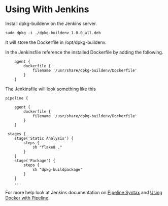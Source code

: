 # Using With Jenkins


Install dpkg-buildenv on the Jenkins server.
```
sudo dpkg -i ./dpkg-buildenv_1.0.0_all.deb
```
It will store the Dockerfile in /opt/dpkg-buildenv.


In the Jenkinsfile reference the installed Dockerfile by adding the following.
```
    agent {
        dockerfile {
            filename '/usr/share/dpkg-buildenv/Dockerfile'
        }
    }
```

The Jenkinsfile will look something like this
```
pipeline {

    agent {
        dockerfile {
            filename '/usr/share/dpkg-buildenv/Dockerfile'
        }
    }

 stages {
    stage('Static Analysis') {
        steps {
            sh "flake8 ."
        }
    }
    stage('Package') {
        steps {
            sh "dpkg-buildpackage"
        }
    }
    ...
```

For more help look at Jenkins documentation on [Pipeline Syntax](https://www.jenkins.io/doc/book/pipeline/syntax/) and [Using Docker with Pipeline](https://www.jenkins.io/doc/book/pipeline/docker/).
